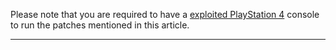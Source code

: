 Please note that you are required to have a [exploited PlayStation 4](https://wololo.net/2021/12/14/ps4-how-to-run-the-ps4-9-00-jailbreak-full-guide-with-goldhen-payload/) console to run the patches mentioned in this article.

***

